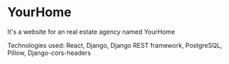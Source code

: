 # YourHome
It's a website for an real estate agency named YourHome


Technologies used:
React, Django, Django REST framework, PostgreSQL, Pillow, Django-cors-headers


